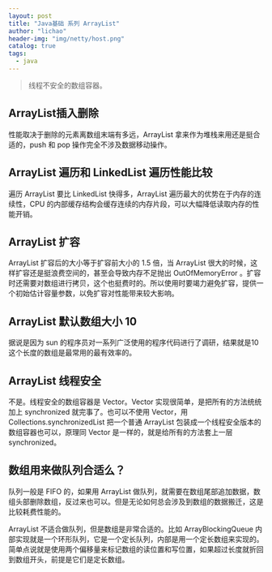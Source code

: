```yaml
---
layout: post
title: "Java基础 系列 ArrayList"
author: "lichao"
header-img: "img/netty/host.png"
catalog: true
tags:
  - java
---
```


> 线程不安全的数组容器。

## ArrayList插入删除
性能取决于删除的元素离数组末端有多远，ArrayList 拿来作为堆栈来用还是挺合适的，push 和 pop 操作完全不涉及数据移动操作。
## ArrayList 遍历和 LinkedList 遍历性能比较
遍历 ArrayList 要比 LinkedList 快得多，ArrayList 遍历最大的优势在于内存的连续性，CPU 的内部缓存结构会缓存连续的内存片段，可以大幅降低读取内存的性能开销。
## ArrayList 扩容
ArrayList 扩容后的大小等于扩容前大小的 1.5 倍，当 ArrayList 很大的时候，这样扩容还是挺浪费空间的，甚至会导致内存不足抛出 OutOfMemoryError 。扩容时还需要对数组进行拷贝，这个也挺费时的。所以使用时要竭力避免扩容，提供一个初始估计容量参数，以免扩容对性能带来较大影响。

## ArrayList 默认数组大小 10
据说是因为 sun 的程序员对一系列广泛使用的程序代码进行了调研，结果就是10这个长度的数组是最常用的最有效率的。
## ArrayList 线程安全
不是。线程安全的数组容器是 Vector。Vector 实现很简单，是把所有的方法统统加上 synchronized 就完事了。也可以不使用 Vector，用 Collections.synchronizedList 把一个普通 ArrayList 包装成一个线程安全版本的数组容器也可以，原理同 Vector 是一样的，就是给所有的方法套上一层 synchronized。

## 数组用来做队列合适么？
队列一般是 FIFO 的，如果用 ArrayList 做队列，就需要在数组尾部追加数据，数组头部删除数组，反过来也可以。但是无论如何总会涉及到数组的数据搬迁，这是比较耗费性能的。

ArrayList 不适合做队列，但是数组是非常合适的。比如 ArrayBlockingQueue 内部实现就是一个环形队列，它是一个定长队列，内部是用一个定长数组来实现的。简单点说就是使用两个偏移量来标记数组的读位置和写位置，如果超过长度就折回到数组开头，前提是它们是定长数组。


